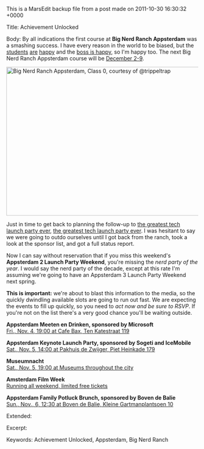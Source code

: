 This is a MarsEdit backup file from a post made on 2011-10-30 16:30:32 +0000

Title:
Achievement Unlocked

Body:
By all indications the first course at <strong>Big Nerd Ranch Appsterdam</strong> was a smashing success. I have every reason in the world to be biased, but the <a href="https://twitter.com/isutton/status/130200996193374208">students</a> <a href="https://twitter.com/akulbe/status/129984167676088320">are</a> <a href="https://twitter.com/mattfgl/status/129834849912631296">happy</a> and the <a href="https://twitter.com/aaronhillegass/status/128165046621708289">boss is happy</a>, so I'm happy too. The next Big Nerd Ranch Appsterdam course will be <a href="http://www.bignerdranch.com/classes/beginning_ios_iphone_ipad_">December 2-9</a>.

<img style="display:block; margin-left:auto; margin-right:auto;" src="http://mur.mu.rs/wp-content/uploads/2011/10/BNRAppsterdam0.jpg" alt="Big Nerd Ranch Appsterdam, Class 0, courtesy of @trippeltrap" title="BNRAppsterdam0.JPG" border="0" width="600" height="390" />

Just in time to get back to planning the follow-up to <a href="http://www.nytimes.com/external/venturebeat/2011/06/27/27venturebeat-appsterdam-a-haven-for-indie-app-makers-89100.html">the greatest tech launch party ever</a>, <a href="http://meetup.com/Appsterdam/events/36497712/">the greatest tech launch party ever</a>. I was hesitant to say we were going to outdo ourselves until I got back from the ranch, took a look at the sponsor list, and got a full status report.

Now I can say without reservation that if you miss this weekend's <strong>Appsterdam 2 Launch Party Weekend</strong>, you're missing the <em>nerd party of the year</em>. I would say the nerd party of the decade, except at this rate I'm assuming we're going to have an Appsterdam 3 Launch Party Weekend next spring.

<strong>This is important:</strong> we're about to blast this information to the media, so the quickly dwindling available slots are going to run out fast. We are expecting the events to fill up quickly, so you need to <em>act now and be sure to RSVP</em>. If you're not on the list there's a very good chance you'll be waiting outside.

<strong>Appsterdam Meeten en Drinken, sponsored by Microsoft</strong><br />
<a href="http://meetup.com/Appsterdam/events/36497642/">Fri., Nov. 4, 19:00 at Cafe Bax, Ten Katestraat 119</a>
<p />
<strong>Appsterdam Keynote Launch Party, sponsored by Sogeti and IceMobile</strong><br />
<a href="http://meetup.com/Appsterdam/events/36497712/">Sat., Nov. 5, 14:00 at Pakhuis de Zwijger, Piet Heinkade 179</a>
<p />
<strong>Museumnacht</strong><br />
<a href="http://meetup.com/Appsterdam/events/37805582/">Sat., Nov. 5, 19:00 at Museums throughout the city</a>
<p />
<strong>Amsterdam Film Week</strong><br />
<a href="http://meetup.com/Appsterdam/events/38205102/">Running all weekend, limited free tickets</a>
<p />
<strong>Appsterdam Family Potluck Brunch, sponsored by Boven de Balie</strong><br />
<a href="http://meetup.com/Appsterdam/events/36497732">Sun., Nov., 6, 12:30 at Boven de Balie, Kleine Gartmanplantsoen 10</a>

Extended:


Excerpt:


Keywords:
Achievement Unlocked, Appsterdam, Big Nerd Ranch